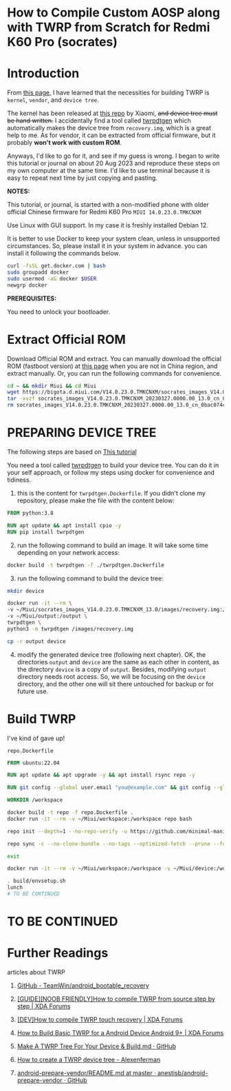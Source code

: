 # How to Compile Custom AOSP along with TWRP from Scratch for Redmi K60 Pro (socrates)

# Introduction

From [this page](https://forum.xda-developers.com/t/guide-noob-friendly-how-to-compile-twrp-from-source-step-by-step.3404024/), I have learned that the necessities for building TWRP is `kernel`, `vendor`, and `device tree`.

The kernel has been released at [this repo](https://github.com/MiCode/Xiaomi_Kernel_OpenSource/tree/socrates-t-oss) by Xiaomi, ~~and device tree must be hand written.~~ I accidentally find a tool called [twrpdtgen](https://github.com/twrpdtgen/twrpdtgen) which automatically makes the device tree from `recovery.img`, which is a great help to me. As for vendor, it can be extracted from official firmware, but it probably **won't work with custom ROM**.

Anyways, I'd like to go for it, and see if my guess is wrong. I began to write this tutorial or journal on about 20 Aug 2023 and reproduce these steps on my own computer at the same time. I'd like to use terminal because it is easy to repeat next time by just copying and pasting.

**NOTES:** 

This tutorial, or journal, is started with a non-modified phone with older official Chinese firmware for Redmi K60 Pro `MIUI 14.0.23.0.TMKCNXM`

Use Linux with GUI support. In my case it is freshly installed Debian 12.

It is better to use Docker to keep your system clean, unless in unsupported circumstances. So, please install it in your system in advance. you can install it following the commands below.
```bash
curl -fsSL get.docker.com | bash
sudo groupadd docker
sudo usermod -aG docker $USER
newgrp docker
```

**PREREQUISITES:**

You need to unlock your bootloader.

# Extract Official ROM

Download Official ROM and extract. You can manually download the official ROM (fastboot version) at [this page](https://miuirom.org/phones/redmi-k60-pro) when you are not in China region, and extract manually. Or, you can run the following commands for convenience.

```sh
cd ~ && mkdir Miui && cd Miui
wget https://bigota.d.miui.com/V14.0.23.0.TMKCNXM/socrates_images_V14.0.23.0.TMKCNXM_20230327.0000.00_13.0_cn_0bac074c38.tgz
tar -xvzf socrates_images_V14.0.23.0.TMKCNXM_20230327.0000.00_13.0_cn_0bac074c38.tgz
rm socrates_images_V14.0.23.0.TMKCNXM_20230327.0000.00_13.0_cn_0bac074c38.tgz
```

# PREPARING DEVICE TREE

The following steps are based on [This tutorial](https://forum.xda-developers.com/t/how-to-build-basic-twrp-for-a-android-device-android-9.4562703/)

You need a tool called [twrpdtgen](https://github.com/twrpdtgen/twrpdtgen) to build your device tree. You can do it in your self approach, or follow my steps using docker for convenience and tidiness. 

1. this is the content for `twrpdtgen.Dockerfile`. If you didn't clone my repository, please make the file with the content below:

```Dockerfile
FROM python:3.8

RUN apt update && apt install cpio -y
RUN pip install twrpdtgen
```

2. run the following command to build an image. It will take some time depending on your network access:

```bash
docker build -t twrpdtgen -f ./twrpdtgen.Dockerfile
```

3. run the following command to build the device tree:
```bash
mkdir device

docker run -it --rm \
-v ~/Miui/socrates_images_V14.0.23.0.TMKCNXM_13.0/images/recovery.img:/images/recovery.img \
-v ~/Miui/output:/output \
twrpdtgen \
python3 -m twrpdtgen /images/recovery.img

cp -r output device
```

4. modify the generated device tree (following next chapter).
OK, the directories `output` and `device` are the same as each other in content, as the directory `device` is a copy of `output`. Besides, modifying `output` directory needs root access. So, we will be focusing on the `device` directory, and the other one will sit there untouched for backup or for future use.


# Build TWRP

I've kind of gave up!

`repo.Dockerfile`

```Dockerfile
FROM ubuntu:22.04

RUN apt update && apt upgrade -y && apt install rsync repo -y

RUN git config --global user.email "you@example.com" && git config --global user.name "Your Name"

WORKDIR /workspace

```

```bash
docker build -t repo -f repo.Dockerfile .
docker run -it --rm -v ~/Miui/workspace:/workspace repo bash
```

```bash
repo init --depth=1 --no-repo-verify -u https://github.com/minimal-manifest-twrp/platform_manifest_twrp_aosp.git -b twrp-12.1 -g default,-mips,-darwin,-notdefault​

repo sync -c --no-clone-bundle --no-tags --optimized-fetch --prune --force-sync -j8

exit
```

```bash
docker run -it --rm -v ~/Miui/workspace:/workspace -v ~/Miui/device:/workspace/device repo bash
```

```bash
. build/envsetup.sh
lunch
# TO BE CONTINUED
```
















































# TO BE CONTINUED


# Further Readings

articles about TWRP

1. [GitHub - TeamWin/android_bootable_recovery](https://github.com/TeamWin/android_bootable_recovery)

2. [[GUIDE][NOOB FRIENDLY]How to compile TWRP from source step by step | XDA Forums](https://forum.xda-developers.com/t/guide-noob-friendly-how-to-compile-twrp-from-source-step-by-step.3404024/)

3. [[DEV]How to compile TWRP touch recovery | XDA Forums](https://forum.xda-developers.com/t/dev-how-to-compile-twrp-touch-recovery.1943625/)

4. [How to Build Basic TWRP for a Android Device Android 9+ | XDA Forums](https://forum.xda-developers.com/t/how-to-build-basic-twrp-for-a-android-device-android-9.4562703/)

5. [Make A TWRP Tree For Your Device & Build.md · GitHub](https://gist.github.com/rokibhasansagar/15c8e728d94a6bd35a687aac73ef79a5)

6. [How to create a TWRP device tree - Alexenferman](https://www.alexenferman.com/articles/TWRP/how-to-create-a-twrp-device-tree#kernelcmd)


4. [android-prepare-vendor/README.md at master · anestisb/android-prepare-vendor · GitHub](https://github.com/anestisb/android-prepare-vendor/blob/master/README.md)


